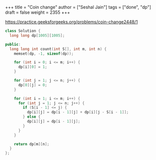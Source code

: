+++
title = "Coin change"
author = ["Seshal Jain"]
tags = ["done", "dp"]
draft = false
weight = 2355
+++

<https://practice.geeksforgeeks.org/problems/coin-change2448/1>

```cpp
class Solution {
  long long dp[1005][1005];

public:
  long long int count(int S[], int m, int n) {
    memset(dp, -1, sizeof(dp));

    for (int i = 0; i <= m; i++) {
      dp[i][0] = 1;
    }

    for (int j = 1; j <= n; j++) {
      dp[0][j] = 0;
    }

    for (int i = 1; i <= m; i++) {
      for (int j = 1; j <= n; j++) {
        if (S[i - 1] <= j) {
          dp[i][j] = dp[i - 1][j] + dp[i][j - S[i - 1]];
        } else {
          dp[i][j] = dp[i - 1][j];
        }
      }
    }

    return dp[m][n];
  }
};
```
